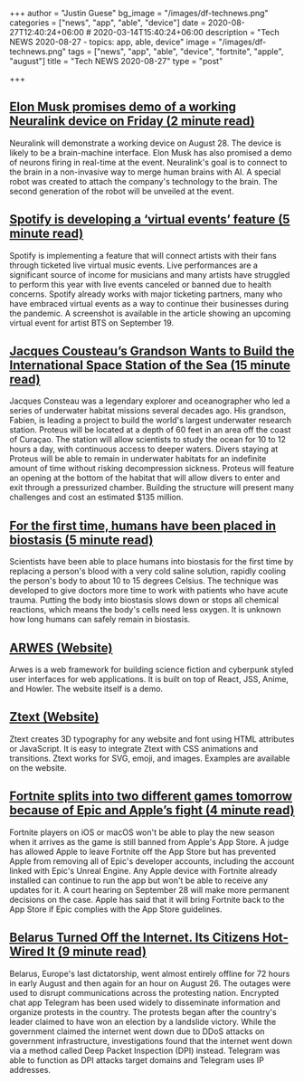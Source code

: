 +++
author = "Justin Guese"
bg_image = "/images/df-technews.png"
categories = ["news", "app", "able", "device"]
date = 2020-08-27T12:40:24+06:00 # 2020-03-14T15:40:24+06:00
description = "Tech NEWS 2020-08-27 - topics: app, able, device"
image = "/images/df-technews.png"
tags = ["news", "app", "able", "device", "fortnite", "apple", "august"]
title = "Tech NEWS 2020-08-27"
type = "post"

+++

## [Elon Musk promises demo of a working Neuralink device on Friday (2 minute read)](https://www.theverge.com/2020/8/26/21402240/neuralink-august-2020-event-brain-machine-interface-working-demonstration/1/010001742f651f62-954020c6-4f7d-429d-9f29-e43a55b3eb32-000000/ydZcAcgLg4WV2vaGWlnGaZNX2bzJq2cR9Y-WGV72iDk=156)

Neuralink will demonstrate a working device on August 28. The device is likely to be a brain-machine interface. Elon Musk has also promised a demo of neurons firing in real-time at the event. Neuralink's goal is to connect to the brain in a non-invasive way to merge human brains with AI. A special robot was created to attach the company's technology to the brain. The second generation of the robot will be unveiled at the event.

## [Spotify is developing a ‘virtual events’ feature (5 minute read)](https://techcrunch.com/2020/08/26/spotify-is-developing-a-virtual-events-feature//1/010001742f651f62-954020c6-4f7d-429d-9f29-e43a55b3eb32-000000/CiIVbJ0xTJbziA2atYmCW-DeIROgKajLM6F24qlfkOg=156)

Spotify is implementing a feature that will connect artists with their fans through ticketed live virtual music events. Live performances are a significant source of income for musicians and many artists have struggled to perform this year with live events canceled or banned due to health concerns. Spotify already works with major ticketing partners, many who have embraced virtual events as a way to continue their businesses during the pandemic. A screenshot is available in the article showing an upcoming virtual event for artist BTS on September 19.

## [Jacques Cousteau’s Grandson Wants to Build the International Space Station of the Sea (15 minute read)](https://www.smithsonianmag.com/innovation/jacques-cousteaus-grandson-wants-to-build-international-space-station-of-the-sea-180975635//1/010001742f651f62-954020c6-4f7d-429d-9f29-e43a55b3eb32-000000/QX0jTfNkruevZC3aXWy7Oz-mfN7mbP-JDFR0-d7Ey70=156)

Jacques Consteau was a legendary explorer and oceanographer who led a series of underwater habitat missions several decades ago. His grandson, Fabien, is leading a project to build the world's largest underwater research station. Proteus will be located at a depth of 60 feet in an area off the coast of Curaçao. The station will allow scientists to study the ocean for 10 to 12 hours a day, with continuous access to deeper waters. Divers staying at Proteus will be able to remain in underwater habitats for an indefinite amount of time without risking decompression sickness. Proteus will feature an opening at the bottom of the habitat that will allow divers to enter and exit through a pressurized chamber. Building the structure will present many challenges and cost an estimated $135 million.

## [For the first time, humans have been placed in biostasis (5 minute read)](https://www.scientiststudy.com/2019/11/for-first-time-humans-have-been-placed.html/1/010001742f651f62-954020c6-4f7d-429d-9f29-e43a55b3eb32-000000/rqGt3gXhAxBUeRdxaYy0u6zCnauqa1AzQxEdEwDP9hk=156)

Scientists have been able to place humans into biostasis for the first time by replacing a person's blood with a very cold saline solution, rapidly cooling the person's body to about 10 to 15 degrees Celsius. The technique was developed to give doctors more time to work with patients who have acute trauma. Putting the body into biostasis slows down or stops all chemical reactions, which means the body's cells need less oxygen. It is unknown how long humans can safely remain in biostasis.

## [ARWES (Website)](https://arwes.dev//1/010001742f651f62-954020c6-4f7d-429d-9f29-e43a55b3eb32-000000/ipdJz_9bdjVYsyKHLYkSE50roalfb_KBt-HgHIU3CZ8=156)

Arwes is a web framework for building science fiction and cyberpunk styled user interfaces for web applications. It is built on top of React, JSS, Anime, and Howler. The website itself is a demo.

## [Ztext (Website)](https://bennettfeely.com/ztext//1/010001742f651f62-954020c6-4f7d-429d-9f29-e43a55b3eb32-000000/FIM6IzFNZi-Ozpf2rotJfSp_AD-KJTxNe528_v4qBgM=156)

Ztext creates 3D typography for any website and font using HTML attributes or JavaScript. It is easy to integrate Ztext with CSS animations and transitions. Ztext works for SVG, emoji, and images. Examples are available on the website.

## [Fortnite splits into two different games tomorrow because of Epic and Apple’s fight (4 minute read)](https://www.theverge.com/2020/8/26/21402547/fortnite-epic-games-apple-ios-macos-two-different-games/1/010001742f651f62-954020c6-4f7d-429d-9f29-e43a55b3eb32-000000/zDfArUq5Ezmg3PgE2ven92hQyKequGEsgn92rsDglq4=156)

Fortnite players on iOS or macOS won't be able to play the new season when it arrives as the game is still banned from Apple's App Store. A judge has allowed Apple to leave Fortnite off the App Store but has prevented Apple from removing all of Epic's developer accounts, including the account linked with Epic's Unreal Engine. Any Apple device with Fortnite already installed can continue to run the app but won't be able to receive any updates for it. A court hearing on September 28 will make more permanent decisions on the case. Apple has said that it will bring Fortnite back to the App Store if Epic complies with the App Store guidelines.

## [Belarus Turned Off the Internet. Its Citizens Hot-Wired It (9 minute read)](https://gizmodo.com/belarus-turned-off-the-internet-its-citizens-hot-wired-1844853575/1/010001742f651f62-954020c6-4f7d-429d-9f29-e43a55b3eb32-000000/Jo9h9adJhVjMeOEoVxsX2r8B8UltUv6EHAAZIzYZIzU=156)

Belarus, Europe's last dictatorship, went almost entirely offline for 72 hours in early August and then again for an hour on August 26. The outages were used to disrupt communications across the protesting nation. Encrypted chat app Telegram has been used widely to disseminate information and organize protests in the country. The protests began after the country's leader claimed to have won an election by a landslide victory. While the government claimed the internet went down due to DDoS attacks on government infrastructure, investigations found that the internet went down via a method called Deep Packet Inspection (DPI) instead. Telegram was able to function as DPI attacks target domains and Telegram uses IP addresses.

